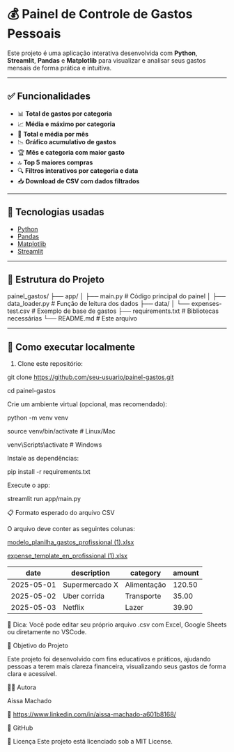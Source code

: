 # 💰 Painel de Controle de Gastos Pessoais

Este projeto é uma aplicação interativa desenvolvida com **Python**, **Streamlit**, **Pandas** e **Matplotlib** para visualizar e analisar seus gastos mensais de forma prática e intuitiva.

---

## ✅ Funcionalidades

- 📊 **Total de gastos por categoria**
- 📈 **Média e máximo por categoria**
- 📅 **Total e média por mês**
- 📉 **Gráfico acumulativo de gastos**
- 🏆 **Mês e categoria com maior gasto**
- 🔝 **Top 5 maiores compras**
- 🔍 **Filtros interativos por categoria e data**
- 📥 **Download de CSV com dados filtrados**

---

## 🧪 Tecnologias usadas

- [Python](https://www.python.org/)
- [Pandas](https://pandas.pydata.org/)
- [Matplotlib](https://matplotlib.org/)
- [Streamlit](https://streamlit.io/)

---

## 📁 Estrutura do Projeto

painel_gastos/
├── app/
│ ├── main.py # Código principal do painel
│ ├── data_loader.py # Função de leitura dos dados
├── data/
│ └── expenses-test.csv # Exemplo de base de gastos
├── requirements.txt # Bibliotecas necessárias
└── README.md # Este arquivo

---

## 🚀 Como executar localmente

1. Clone este repositório:

git clone https://github.com/seu-usuario/painel-gastos.git

cd painel-gastos

Crie um ambiente virtual (opcional, mas recomendado):

python -m venv venv

source venv/bin/activate  # Linux/Mac

venv\Scripts\activate     # Windows

Instale as dependências:

pip install -r requirements.txt

Execute o app:

streamlit run app/main.py

📋 Formato esperado do arquivo CSV

O arquivo deve conter as seguintes colunas:

[modelo_planilha_gastos_profissional (1).xlsx](https://github.com/user-attachments/files/20488274/modelo_planilha_gastos_profissional.1.xlsx)

[expense_template_en_profissional (1).xlsx](https://github.com/user-attachments/files/20488281/expense_template_en_profissional.1.xlsx)

| date       | description    | category    | amount |
| ---------- | -------------- | ----------- | ------ |
| 2025-05-01 | Supermercado X | Alimentação | 120.50 |
| 2025-05-02 | Uber corrida   | Transporte  | 35.00  |
| 2025-05-03 | Netflix        | Lazer       | 39.90  |


📌 Dica: Você pode editar seu próprio arquivo .csv com Excel, Google Sheets ou diretamente no VSCode.

🎯 Objetivo do Projeto

Este projeto foi desenvolvido com fins educativos e práticos, ajudando pessoas a terem mais clareza financeira, visualizando seus gastos de forma clara e acessível.

👩‍💻 Autora

Aissa Machado

🔗 https://www.linkedin.com/in/aissa-machado-a601b8168/

🐙 GitHub

📄 Licença
Este projeto está licenciado sob a MIT License.
